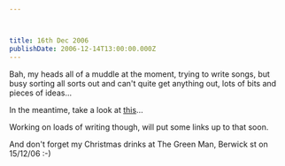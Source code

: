```yaml
---



title: 16th Dec 2006
publishDate: 2006-12-14T13:00:00.000Z
---
```



Bah, my heads all of a muddle at the moment, trying to write songs, but busy sorting all sorts out and can&#39;t quite get anything out, lots of bits and pieces of ideas...

In the meantime, take a look at <a href="https://blog.wired.com/tableofmalcontents/2006/12/israeli_army_ha.html" target="_blank">this</a>...

Working on loads of writing though, will put some links up to that soon.

And don&#39;t forget my Christmas drinks at The Green Man, Berwick st on 15/12/06 :-)
